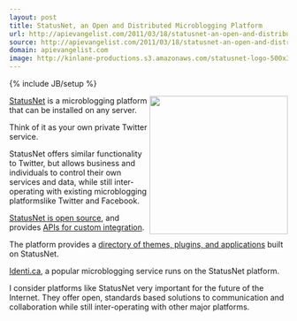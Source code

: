 ```yaml
---
layout: post
title: StatusNet, an Open and Distributed Microblogging Platform
url: http://apievangelist.com/2011/03/18/statusnet-an-open-and-distributed-microblogging-platform/
source: http://apievangelist.com/2011/03/18/statusnet-an-open-and-distributed-microblogging-platform/
domain: apievangelist.com
image: http://kinlane-productions.s3.amazonaws.com/statusnet-logo-500x300.png
---
```

{% include JB/setup %}<p><img src="http://kinlane-productions.s3.amazonaws.com/statusnet-logo-500x300.png" alt="" width="250" align="right" /><a title="StatusNet" href="http://status.net/">StatusNet</a> is a microblogging platform that can be installed on any server.<p></p>
Think of it as your own private Twitter service.<p></p>
StatusNet offers similar functionality to Twitter, but allows business and individuals to control their own services and data, while still inter-operating with existing microblogging platformslike Twitter and Facebook.<p></p>
<a title="StatusNet is an Open Source Platform" href="http://status.net/open-source">StatusNet is open source</a>, and provides <a title="APIs for custom integration" href="http://status.net/wiki/API">APIs for custom integration</a>.<p></p>
The platform provides a <a title="Directory of Themes, Plugins, and Applications" href="http://status.net/open-source/add-ons">directory of themes, plugins, and applications</a> built on StatusNet.
<div><p></p>
<a title="Identi.ca" href="http://identi.ca/">Identi.ca</a>, a popular microblogging service runs on the StatusNet platform.<p></p>
I consider platforms like StatusNet very important for the future of the Internet. They offer open, standards based solutions to communication and collaboration while still inter-operating with other major platforms.

</div></p>
